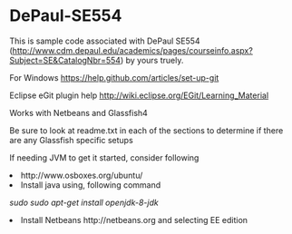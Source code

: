 DePaul-SE554
============

This is sample code associated with DePaul SE554 (http://www.cdm.depaul.edu/academics/pages/courseinfo.aspx?Subject=SE&CatalogNbr=554) by yours truely.

For Windows https://help.github.com/articles/set-up-git

Eclipse eGit plugin help http://wiki.eclipse.org/EGit/Learning_Material

Works with Netbeans and Glassfish4

Be sure to look at readme.txt in each of the sections to determine if there are any Glassfish specific setups

If needing JVM to get it started, consider following
<li>  http://www.osboxes.org/ubuntu/
<li>  Install java using, following command<p>
<i>sudo  sudo apt-get install openjdk-8-jdk</i>
<li>  Install Netbeans
http://netbeans.org and selecting EE edition
